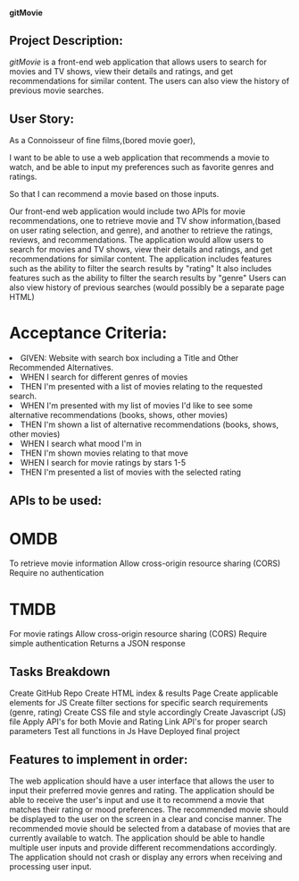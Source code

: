 #### gitMovie
## Project Description:
 _gitMovie_ is a front-end web application that allows users to search for movies and TV shows, view their details and ratings, and get recommendations for similar content. The users can also view the history of previous movie searches. 


## User Story:
As a Connoisseur of fine films,(bored movie goer),

I want to be able to use a web application that recommends a movie to watch, and be able to input my preferences such as favorite genres and ratings.

So that I can recommend a movie based on those inputs.

Our front-end web application would include two APIs for movie recommendations, one to retrieve movie and TV show information,(based on user rating selection, and genre), and another to retrieve the ratings, reviews, and recommendations.
The application would allow users to search for movies and TV shows, view their details and ratings, and get recommendations for similar content.
The application includes features such as the ability to filter the search results by "rating"
It also includes features such as the ability to filter the search results by "genre"
Users can also view history of previous searches (would possibly be a separate page HTML)

# Acceptance Criteria:
<li> GIVEN: Website with search box including a Title and Other Recommended Alternatives. </li>
<li> WHEN I search for different genres of movies </li>
<li> THEN I'm presented with a list of movies relating to the requested search. </li>
<li> WHEN I'm presented with my list of movies I'd like to see some alternative recommendations (books, shows, other movies) </li>
<li> THEN I'm shown a list of alternative recommendations (books, shows, other movies) </li>
<li> WHEN I search what mood I'm in </li>
<li> THEN I'm shown movies relating to that move </li>
<li> WHEN I search for movie ratings by stars 1-5 </li>
<li> THEN I'm presented a list of movies with the selected rating </li>


## APIs to be used: 

# OMDB
To retrieve movie information
Allow cross-origin resource sharing (CORS)
Require no authentication
# TMDB 
For movie ratings
Allow cross-origin resource sharing (CORS)
Require simple authentication
Returns a JSON response

## Tasks Breakdown
Create GitHub Repo
Create HTML index & results Page
Create applicable elements for JS
Create filter sections for specific search requirements (genre, rating)
Create CSS file and style accordingly
Create Javascript (JS) file
Apply API's for both Movie and Rating
Link API's for proper search parameters
Test all functions in Js
Have Deployed final project 

## Features to implement in order:
The web application should have a user interface that allows the user to input their preferred movie genres and rating.
The application should be able to receive the user's input and use it to recommend a movie that matches their rating or mood preferences.
The recommended movie should be displayed to the user on the screen in a clear and concise manner.
The recommended movie should be selected from a database of movies that are currently available to watch.
The application should be able to handle multiple user inputs and provide different recommendations accordingly.
The application should not crash or display any errors when receiving and processing user input.

